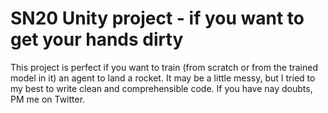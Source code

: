 # SN20 Unity project - if you want to get your hands dirty

This project is perfect if you want to train (from scratch or from the trained model in it) an agent to land a rocket.
It may be a little messy, but I tried to my best to write clean and comprehensible code. If you have nay doubts, PM me on Twitter.
